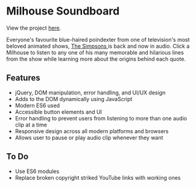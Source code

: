 # Milhouse Soundboard

View the project <a href="https://annajliang.github.io/milhouseSoundboard/">here</a>.

Everyone's favourite blue-haired poindexter from one of television's most beloved animated shows, <a href="https://en.wikipedia.org/wiki/The_Simpsons">The Simpsons </a> is back and now in audio. Click a Milhouse to listen to any one of his many memorable and hilarious lines from the show while learning more about the origins behind each quote.

## Features

-   jQuery, DOM manipulation, error handling, and UI/UX design
-   Adds to the DOM dynamically using JavaScript
-   Modern ES6 used 
-   Accessible button elements and UI 
-   Error handling to prevent users from listening to more than one audio clip at a time
-   Responsive design across all modern platforms and browsers
-   Allows user to pause or play audio clip whenever they want

## To Do

- Use ES6 modules
- Replace broken copyright striked YouTube links with working ones
